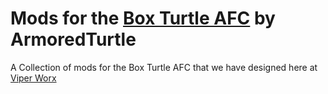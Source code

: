 # Mods for the [Box Turtle AFC](https://github.com/ArmoredTurtle/BoxTurtle/) by ArmoredTurtle
A Collection of mods for the Box Turtle AFC that we have designed here at [Viper Worx](https://www.viperworx.uk)
